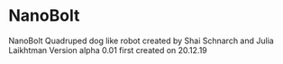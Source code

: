 # NanoBolt
NanoBolt Quadruped dog like robot created by Shai Schnarch and Julia Laikhtman
Version alpha 0.01 first created on 20.12.19
